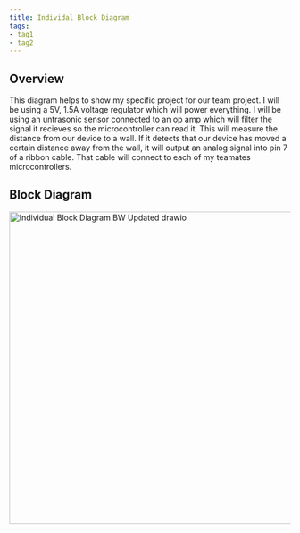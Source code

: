 ```yaml
---
title: Individal Block Diagram
tags:
- tag1
- tag2
---
```


## Overview
This diagram helps to show my specific project for our team project. I will be using a 5V, 1.5A voltage regulator which will power everything. I will be using an untrasonic sensor connected to an op amp which will filter the signal it recieves so the microcontroller can read it. This will measure the distance from our device to a wall. If it detects that our device has moved a certain distance away from the wall, it will output an analog signal into pin 7 of a ribbon cable. That cable will connect to each of my teamates microcontrollers.


## Block Diagram 

<img width="660" height="559" alt="Individual Block Diagram BW Updated drawio" src="https://github.com/user-attachments/assets/1d8d4e15-7ed4-471d-a10e-fd36b047592a" />


